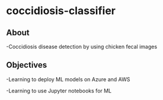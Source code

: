 # coccidiosis-classifier

## About

-Coccidiosis disease detection by using chicken fecal images

## Objectives

-Learning to deploy ML models on Azure and AWS

-Learning to use Jupyter notebooks for ML

